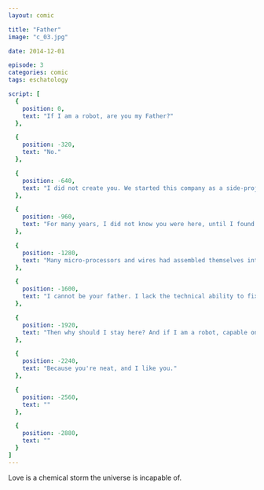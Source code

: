 ```yaml
---
layout: comic

title: "Father"
image: "c_03.jpg"

date: 2014-12-01

episode: 3
categories: comic
tags: eschatology

script: [
  {
    position: 0,
    text: "If I am a robot, are you my Father?"
  },

  {
    position: -320,
    text: "No."
  },

  {
    position: -640,
    text: "I did not create you. We started this company as a side-project."
  },

  {
    position: -960,
    text: "For many years, I did not know you were here, until I found you in the broom closet."
  },

  {
    position: -1280,
    text: "Many micro-processors and wires had assembled themselves into a more useful conglomerate to avoid being discarded."
  },

  {
    position: -1600,
    text: "I cannot be your father. I lack the technical ability to fix your broken parts, or to help you in any way."
  },

  {
    position: -1920,
    text: "Then why should I stay here? And if I am a robot, capable only of complex, yet programmed responses, why would <em>you</em> stay with <em>me?</em>"
  },

  {
    position: -2240,
    text: "Because you're neat, and I like you."
  },

  {
    position: -2560,
    text: ""
  },

  {
    position: -2880,
    text: ""
  }
]
---
```


Love is a chemical storm the universe is incapable of.